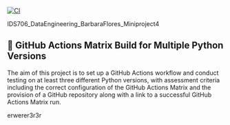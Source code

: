 [![CI](https://github.com/nogibjj/IDS706_DataEngineering_BarbaraFlores_Miniproject4/actions/workflows/cicd.yml/badge.svg)](https://github.com/nogibjj/IDS706_DataEngineering_BarbaraFlores_Miniproject4/actions/workflows/cicd.yml)

IDS706_DataEngineering_BarbaraFlores_Miniproject4
## 🤖  GitHub Actions Matrix Build for Multiple Python Versions

The aim of this project is to set up a GitHub Actions workflow and conduct testing on at least three different Python versions, with assessment criteria including the correct configuration of the GitHub Actions Matrix and the provision of a GitHub repository along with a link to a successful GitHub Actions Matrix run.

erwerer3r3r
